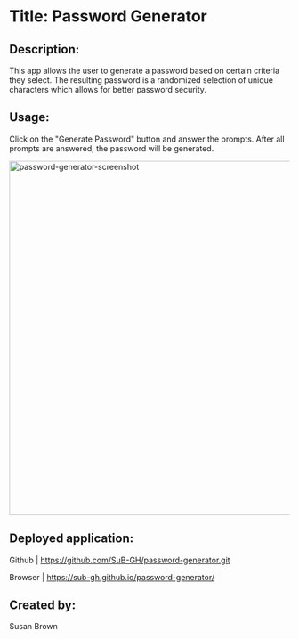 # Title:  Password Generator

## Description:
This app allows the user to generate a password based on certain criteria they select.  The resulting password is a randomized selection of unique characters which allows for better password security.

## Usage:
Click on the "Generate Password" button and answer the prompts.  After all prompts are answered, the password will be generated.

<img width="637" alt="password-generator-screenshot" src="https://user-images.githubusercontent.com/105752625/193125779-d5343cda-c065-40da-8f2a-e193717addd9.PNG">

## Deployed application:
Github |  https://github.com/SuB-GH/password-generator.git

Browser |  https://sub-gh.github.io/password-generator/

## Created by:
Susan Brown

